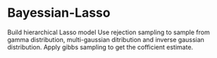 # Bayessian-Lasso
Build hierarchical Lasso model
Use rejection sampling to sample from gamma distribution, multi-gaussian ditribution and inverse gaussian distribution.
Apply gibbs sampling to get the cofficient estimate.
